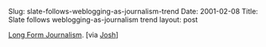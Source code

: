 Slug: slate-follows-weblogging-as-journalism-trend
Date: 2001-02-08
Title: Slate follows weblogging-as-journalism trend
layout: post

<a href="http://slate.msn.com/slatefare/01-02-06/slatefare.asp">Long Form Journalism</a>. [via <a href="http://barista.editthispage.com">Josh</a>]
